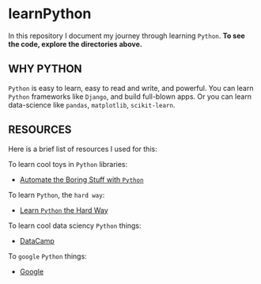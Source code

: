 # learnPython

In this repository I document my journey through learning `Python`. **To see the code, explore the directories above.**

## WHY PYTHON

`Python` is easy to learn, easy to read and write, and powerful. You can learn `Python` frameworks like `Django`, and build full-blown apps. Or you can learn data-science like `pandas`, `matplotlib`, `scikit-learn`.

## RESOURCES

Here is a brief list of resources I used for this:

To learn cool toys in `Python` libraries:

 - [Automate the Boring Stuff with `Python`](https://automatetheboringstuff.com/)

To learn `Python`, the `hard way`:

 - [Learn `Python` the Hard Way](https://learnpythonthehardway.org/book/ex25.html)

To learn cool data sciency `Python` things:

 - [DataCamp](http://www.datacamp.com)

To `google` `Python` things:

 - [Google](http://www.google.com)
